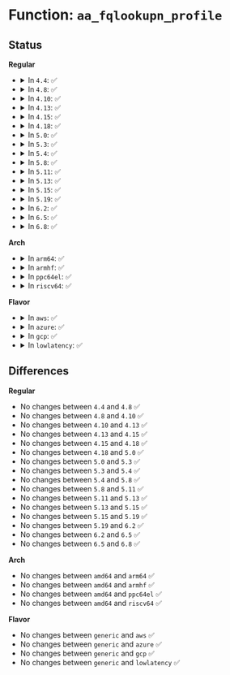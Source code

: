 # Function: <code>aa_fqlookupn_profile</code>

## Status
<b>Regular</b>
<ul>
<li>
<details>
<summary>In <code>4.4</code>: ✅</summary>

```c
struct aa_profile *aa_fqlookupn_profile(struct aa_label *base, const char *fqname, size_t n);
```

**Collision:** Unique Global

**Inline:** No

**Transformation:** False

**Instances:**

```
In security/apparmor/policy.c (ffffffff81380330)
Location: security/apparmor/policy.c:531
Inline: False
Direct callers:
  - security/apparmor/label.c:aa_label_parse
  - security/apparmor/label.c:aa_label_parse
```
**Symbols:**

```
ffffffff81380330-ffffffff8138070e: aa_fqlookupn_profile (STB_GLOBAL)
```
</details>
</li>
<li>
<details>
<summary>In <code>4.8</code>: ✅</summary>

```c
struct aa_profile *aa_fqlookupn_profile(struct aa_label *base, const char *fqname, size_t n);
```

**Collision:** Unique Global

**Inline:** No

**Transformation:** False

**Instances:**

```
In security/apparmor/policy.c (ffffffff813b9cf0)
Location: security/apparmor/policy.c:556
Inline: False
Direct callers:
  - security/apparmor/label.c:aa_label_parse
  - security/apparmor/label.c:aa_label_parse
```
**Symbols:**

```
ffffffff813b9cf0-ffffffff813ba0fb: aa_fqlookupn_profile (STB_GLOBAL)
```
</details>
</li>
<li>
<details>
<summary>In <code>4.10</code>: ✅</summary>

```c
struct aa_profile *aa_fqlookupn_profile(struct aa_label *base, const char *fqname, size_t n);
```

**Collision:** Unique Global

**Inline:** No

**Transformation:** False

**Instances:**

```
In security/apparmor/policy.c (ffffffff813d10b0)
Location: security/apparmor/policy.c:557
Inline: False
Direct callers:
  - security/apparmor/label.c:fqlookupn_profile
  - security/apparmor/label.c:fqlookupn_profile
```
**Symbols:**

```
ffffffff813d10b0-ffffffff813d14bb: aa_fqlookupn_profile (STB_GLOBAL)
```
</details>
</li>
<li>
<details>
<summary>In <code>4.13</code>: ✅</summary>

```c
struct aa_profile *aa_fqlookupn_profile(struct aa_label *base, const char *fqname, size_t n);
```

**Collision:** Unique Global

**Inline:** No

**Transformation:** False

**Instances:**

```
In security/apparmor/policy.c (ffffffff813e4030)
Location: security/apparmor/policy.c:454
Inline: False
Direct callers:
  - security/apparmor/label.c:fqlookupn_profile
  - security/apparmor/label.c:fqlookupn_profile
```
**Symbols:**

```
ffffffff813e4030-ffffffff813e420e: aa_fqlookupn_profile (STB_GLOBAL)
```
</details>
</li>
<li>
<details>
<summary>In <code>4.15</code>: ✅</summary>

```c
struct aa_profile *aa_fqlookupn_profile(struct aa_label *base, const char *fqname, size_t n);
```

**Collision:** Unique Global

**Inline:** No

**Transformation:** False

**Instances:**

```
In security/apparmor/policy.c (ffffffff8140aef0)
Location: security/apparmor/policy.c:454
Inline: False
Direct callers:
  - security/apparmor/label.c:fqlookupn_profile
  - security/apparmor/label.c:fqlookupn_profile
```
**Symbols:**

```
ffffffff8140aef0-ffffffff8140b146: aa_fqlookupn_profile (STB_GLOBAL)
```
</details>
</li>
<li>
<details>
<summary>In <code>4.18</code>: ✅</summary>

```c
struct aa_profile *aa_fqlookupn_profile(struct aa_label *base, const char *fqname, size_t n);
```

**Collision:** Unique Global

**Inline:** No

**Transformation:** False

**Instances:**

```
In security/apparmor/policy.c (ffffffff8143c7b0)
Location: security/apparmor/policy.c:459
Inline: False
Direct callers:
  - security/apparmor/label.c:fqlookupn_profile
  - security/apparmor/label.c:fqlookupn_profile
```
**Symbols:**

```
ffffffff8143c7b0-ffffffff8143ca25: aa_fqlookupn_profile (STB_GLOBAL)
```
</details>
</li>
<li>
<details>
<summary>In <code>5.0</code>: ✅</summary>

```c
struct aa_profile *aa_fqlookupn_profile(struct aa_label *base, const char *fqname, size_t n);
```

**Collision:** Unique Global

**Inline:** No

**Transformation:** False

**Instances:**

```
In security/apparmor/policy.c (ffffffff81459630)
Location: security/apparmor/policy.c:459
Inline: False
Direct callers:
  - security/apparmor/label.c:fqlookupn_profile
  - security/apparmor/label.c:fqlookupn_profile
```
**Symbols:**

```
ffffffff81459630-ffffffff81459888: aa_fqlookupn_profile (STB_GLOBAL)
```
</details>
</li>
<li>
<details>
<summary>In <code>5.3</code>: ✅</summary>

```c
struct aa_profile *aa_fqlookupn_profile(struct aa_label *base, const char *fqname, size_t n);
```

**Collision:** Unique Global

**Inline:** No

**Transformation:** False

**Instances:**

```
In security/apparmor/policy.c (ffffffff81486d30)
Location: security/apparmor/policy.c:454
Inline: False
Direct callers:
  - security/apparmor/label.c:fqlookupn_profile
  - security/apparmor/label.c:fqlookupn_profile
```
**Symbols:**

```
ffffffff81486d30-ffffffff81486f75: aa_fqlookupn_profile (STB_GLOBAL)
```
</details>
</li>
<li>
<details>
<summary>In <code>5.4</code>: ✅</summary>

```c
struct aa_profile *aa_fqlookupn_profile(struct aa_label *base, const char *fqname, size_t n);
```

**Collision:** Unique Global

**Inline:** No

**Transformation:** False

**Instances:**

```
In security/apparmor/policy.c (ffffffff814a0be0)
Location: security/apparmor/policy.c:454
Inline: False
Direct callers:
  - security/apparmor/label.c:fqlookupn_profile
  - security/apparmor/label.c:fqlookupn_profile
```
**Symbols:**

```
ffffffff814a0be0-ffffffff814a0e25: aa_fqlookupn_profile (STB_GLOBAL)
```
</details>
</li>
<li>
<details>
<summary>In <code>5.8</code>: ✅</summary>

```c
struct aa_profile *aa_fqlookupn_profile(struct aa_label *base, const char *fqname, size_t n);
```

**Collision:** Unique Global

**Inline:** No

**Transformation:** False

**Instances:**

```
In security/apparmor/policy.c (ffffffff814fac20)
Location: security/apparmor/policy.c:458
Inline: False
Direct callers:
  - security/apparmor/label.c:aa_label_strn_parse
  - security/apparmor/label.c:aa_label_strn_parse
  - security/apparmor/label.c:aa_label_strn_parse
  - security/apparmor/label.c:aa_label_strn_parse
```
**Symbols:**

```
ffffffff814fac20-ffffffff814fadb8: aa_fqlookupn_profile (STB_GLOBAL)
```
</details>
</li>
<li>
<details>
<summary>In <code>5.11</code>: ✅</summary>

```c
struct aa_profile *aa_fqlookupn_profile(struct aa_label *base, const char *fqname, size_t n);
```

**Collision:** Unique Global

**Inline:** No

**Transformation:** False

**Instances:**

```
In security/apparmor/policy.c (ffffffff81517b10)
Location: security/apparmor/policy.c:458
Inline: False
Direct callers:
  - security/apparmor/label.c:aa_label_strn_parse
  - security/apparmor/label.c:aa_label_strn_parse
  - security/apparmor/label.c:aa_label_strn_parse
  - security/apparmor/label.c:aa_label_strn_parse
```
**Symbols:**

```
ffffffff81517b10-ffffffff81517e27: aa_fqlookupn_profile (STB_GLOBAL)
```
</details>
</li>
<li>
<details>
<summary>In <code>5.13</code>: ✅</summary>

```c
struct aa_profile *aa_fqlookupn_profile(struct aa_label *base, const char *fqname, size_t n);
```

**Collision:** Unique Global

**Inline:** No

**Transformation:** False

**Instances:**

```
In security/apparmor/policy.c (ffffffff8151e3a0)
Location: security/apparmor/policy.c:458
Inline: False
Direct callers:
  - security/apparmor/label.c:aa_label_strn_parse
  - security/apparmor/label.c:aa_label_strn_parse
  - security/apparmor/label.c:aa_label_strn_parse
  - security/apparmor/label.c:aa_label_strn_parse
```
**Symbols:**

```
ffffffff8151e3a0-ffffffff8151e69c: aa_fqlookupn_profile (STB_GLOBAL)
```
</details>
</li>
<li>
<details>
<summary>In <code>5.15</code>: ✅</summary>

```c
struct aa_profile *aa_fqlookupn_profile(struct aa_label *base, const char *fqname, size_t n);
```

**Collision:** Unique Global

**Inline:** No

**Transformation:** False

**Instances:**

```
In security/apparmor/policy.c (ffffffff8157c4f0)
Location: security/apparmor/policy.c:458
Inline: False
Direct callers:
  - security/apparmor/label.c:aa_label_strn_parse
  - security/apparmor/label.c:aa_label_strn_parse
  - security/apparmor/label.c:aa_label_strn_parse
  - security/apparmor/label.c:aa_label_strn_parse
```
**Symbols:**

```
ffffffff8157c4f0-ffffffff8157c7ec: aa_fqlookupn_profile (STB_GLOBAL)
```
</details>
</li>
<li>
<details>
<summary>In <code>5.19</code>: ✅</summary>

```c
struct aa_profile *aa_fqlookupn_profile(struct aa_label *base, const char *fqname, size_t n);
```

**Collision:** Unique Global

**Inline:** No

**Transformation:** False

**Instances:**

```
In security/apparmor/policy.c (ffffffff8161ab30)
Location: security/apparmor/policy.c:501
Inline: False
Direct callers:
  - security/apparmor/label.c:aa_label_strn_parse
  - security/apparmor/label.c:aa_label_strn_parse
  - security/apparmor/label.c:aa_label_strn_parse
  - security/apparmor/label.c:aa_label_strn_parse
```
**Symbols:**

```
ffffffff8161ab30-ffffffff8161acf0: aa_fqlookupn_profile (STB_GLOBAL)
```
</details>
</li>
<li>
<details>
<summary>In <code>6.2</code>: ✅</summary>

```c
struct aa_profile *aa_fqlookupn_profile(struct aa_label *base, const char *fqname, size_t n);
```

**Collision:** Unique Global

**Inline:** No

**Transformation:** False

**Instances:**

```
In security/apparmor/policy.c (ffffffff816cdb60)
Location: security/apparmor/policy.c:558
Inline: False
Direct callers:
  - security/apparmor/label.c:aa_label_strn_parse
  - security/apparmor/label.c:aa_label_strn_parse
  - security/apparmor/label.c:aa_label_strn_parse
  - security/apparmor/label.c:aa_label_strn_parse
```
**Symbols:**

```
ffffffff816cdb60-ffffffff816cdd20: aa_fqlookupn_profile (STB_GLOBAL)
```
</details>
</li>
<li>
<details>
<summary>In <code>6.5</code>: ✅</summary>

```c
struct aa_profile *aa_fqlookupn_profile(struct aa_label *base, const char *fqname, size_t n);
```

**Collision:** Unique Global

**Inline:** No

**Transformation:** False

**Instances:**

```
In security/apparmor/policy.c (ffffffff817067c0)
Location: security/apparmor/policy.c:594
Inline: False
Direct callers:
  - security/apparmor/label.c:aa_label_strn_parse
  - security/apparmor/label.c:aa_label_strn_parse
  - security/apparmor/label.c:aa_label_strn_parse
  - security/apparmor/label.c:aa_label_strn_parse
```
**Symbols:**

```
ffffffff817067c0-ffffffff81706990: aa_fqlookupn_profile (STB_GLOBAL)
```
</details>
</li>
<li>
<details>
<summary>In <code>6.8</code>: ✅</summary>

```c
struct aa_profile *aa_fqlookupn_profile(struct aa_label *base, const char *fqname, size_t n);
```

**Collision:** Unique Global

**Inline:** No

**Transformation:** False

**Instances:**

```
In security/apparmor/policy.c (ffffffff81744240)
Location: security/apparmor/policy.c:621
Inline: False
Direct callers:
  - security/apparmor/label.c:aa_label_strn_parse
  - security/apparmor/label.c:aa_label_strn_parse
  - security/apparmor/label.c:aa_label_strn_parse
  - security/apparmor/label.c:aa_label_strn_parse
```
**Symbols:**

```
ffffffff81744240-ffffffff81744410: aa_fqlookupn_profile (STB_GLOBAL)
```
</details>
</li>
</ul>
<b>Arch</b>
<ul>
<li>
<details>
<summary>In <code>arm64</code>: ✅</summary>

```c
struct aa_profile *aa_fqlookupn_profile(struct aa_label *base, const char *fqname, size_t n);
```

**Collision:** Unique Global

**Inline:** No

**Transformation:** False

**Instances:**

```
In security/apparmor/policy.c (ffff800010596930)
Location: security/apparmor/policy.c:454
Inline: False
Direct callers:
  - security/apparmor/label.c:fqlookupn_profile
  - security/apparmor/label.c:fqlookupn_profile
```
**Symbols:**

```
ffff800010596930-ffff800010596b2c: aa_fqlookupn_profile (STB_GLOBAL)
```
</details>
</li>
<li>
<details>
<summary>In <code>armhf</code>: ✅</summary>

```c
struct aa_profile *aa_fqlookupn_profile(struct aa_label *base, const char *fqname, size_t n);
```

**Collision:** Unique Global

**Inline:** No

**Transformation:** False

**Instances:**

```
In security/apparmor/policy.c (c07479e0)
Location: security/apparmor/policy.c:454
Inline: False
Direct callers:
  - security/apparmor/label.c:fqlookupn_profile
  - security/apparmor/label.c:fqlookupn_profile
```
**Symbols:**

```
c07479e0-c0747bec: aa_fqlookupn_profile (STB_GLOBAL)
```
</details>
</li>
<li>
<details>
<summary>In <code>ppc64el</code>: ✅</summary>

```c
struct aa_profile *aa_fqlookupn_profile(struct aa_label *base, const char *fqname, size_t n);
```

**Collision:** Unique Global

**Inline:** No

**Transformation:** False

**Instances:**

```
In security/apparmor/policy.c (c00000000070c810)
Location: security/apparmor/policy.c:454
Inline: False
Direct callers:
  - security/apparmor/label.c:fqlookupn_profile
  - security/apparmor/label.c:fqlookupn_profile
```
**Symbols:**

```
c00000000070c810-c00000000070cafc: aa_fqlookupn_profile (STB_GLOBAL)
```
</details>
</li>
<li>
<details>
<summary>In <code>riscv64</code>: ✅</summary>

```c
struct aa_profile *aa_fqlookupn_profile(struct aa_label *base, const char *fqname, size_t n);
```

**Collision:** Unique Global

**Inline:** No

**Transformation:** False

**Instances:**

```
In security/apparmor/policy.c (ffffffe0003e36dc)
Location: security/apparmor/policy.c:454
Inline: False
Direct callers:
  - security/apparmor/label.c:fqlookupn_profile
  - security/apparmor/label.c:fqlookupn_profile
```
**Symbols:**

```
ffffffe0003e36dc-ffffffe0003e3876: aa_fqlookupn_profile (STB_GLOBAL)
```
</details>
</li>
</ul>
<b>Flavor</b>
<ul>
<li>
<details>
<summary>In <code>aws</code>: ✅</summary>

```c
struct aa_profile *aa_fqlookupn_profile(struct aa_label *base, const char *fqname, size_t n);
```

**Collision:** Unique Global

**Inline:** No

**Transformation:** False

**Instances:**

```
In security/apparmor/policy.c (ffffffff814991c0)
Location: security/apparmor/policy.c:454
Inline: False
Direct callers:
  - security/apparmor/label.c:fqlookupn_profile
  - security/apparmor/label.c:fqlookupn_profile
```
**Symbols:**

```
ffffffff814991c0-ffffffff81499405: aa_fqlookupn_profile (STB_GLOBAL)
```
</details>
</li>
<li>
<details>
<summary>In <code>azure</code>: ✅</summary>

```c
struct aa_profile *aa_fqlookupn_profile(struct aa_label *base, const char *fqname, size_t n);
```

**Collision:** Unique Global

**Inline:** No

**Transformation:** False

**Instances:**

```
In security/apparmor/policy.c (ffffffff81489be0)
Location: security/apparmor/policy.c:454
Inline: False
Direct callers:
  - security/apparmor/label.c:fqlookupn_profile
  - security/apparmor/label.c:fqlookupn_profile
```
**Symbols:**

```
ffffffff81489be0-ffffffff81489e25: aa_fqlookupn_profile (STB_GLOBAL)
```
</details>
</li>
<li>
<details>
<summary>In <code>gcp</code>: ✅</summary>

```c
struct aa_profile *aa_fqlookupn_profile(struct aa_label *base, const char *fqname, size_t n);
```

**Collision:** Unique Global

**Inline:** No

**Transformation:** False

**Instances:**

```
In security/apparmor/policy.c (ffffffff81495260)
Location: security/apparmor/policy.c:454
Inline: False
Direct callers:
  - security/apparmor/label.c:fqlookupn_profile
  - security/apparmor/label.c:fqlookupn_profile
```
**Symbols:**

```
ffffffff81495260-ffffffff814954a5: aa_fqlookupn_profile (STB_GLOBAL)
```
</details>
</li>
<li>
<details>
<summary>In <code>lowlatency</code>: ✅</summary>

```c
struct aa_profile *aa_fqlookupn_profile(struct aa_label *base, const char *fqname, size_t n);
```

**Collision:** Unique Global

**Inline:** No

**Transformation:** False

**Instances:**

```
In security/apparmor/policy.c (ffffffff814ad2d0)
Location: security/apparmor/policy.c:454
Inline: False
Direct callers:
  - security/apparmor/label.c:fqlookupn_profile
  - security/apparmor/label.c:fqlookupn_profile
```
**Symbols:**

```
ffffffff814ad2d0-ffffffff814ad501: aa_fqlookupn_profile (STB_GLOBAL)
```
</details>
</li>
</ul>

## Differences
<b>Regular</b>
<ul>
<li>
No changes between <code>4.4</code> and <code>4.8</code> ✅
</li>
<li>
No changes between <code>4.8</code> and <code>4.10</code> ✅
</li>
<li>
No changes between <code>4.10</code> and <code>4.13</code> ✅
</li>
<li>
No changes between <code>4.13</code> and <code>4.15</code> ✅
</li>
<li>
No changes between <code>4.15</code> and <code>4.18</code> ✅
</li>
<li>
No changes between <code>4.18</code> and <code>5.0</code> ✅
</li>
<li>
No changes between <code>5.0</code> and <code>5.3</code> ✅
</li>
<li>
No changes between <code>5.3</code> and <code>5.4</code> ✅
</li>
<li>
No changes between <code>5.4</code> and <code>5.8</code> ✅
</li>
<li>
No changes between <code>5.8</code> and <code>5.11</code> ✅
</li>
<li>
No changes between <code>5.11</code> and <code>5.13</code> ✅
</li>
<li>
No changes between <code>5.13</code> and <code>5.15</code> ✅
</li>
<li>
No changes between <code>5.15</code> and <code>5.19</code> ✅
</li>
<li>
No changes between <code>5.19</code> and <code>6.2</code> ✅
</li>
<li>
No changes between <code>6.2</code> and <code>6.5</code> ✅
</li>
<li>
No changes between <code>6.5</code> and <code>6.8</code> ✅
</li>
</ul>
<b>Arch</b>
<ul>
<li>
No changes between <code>amd64</code> and <code>arm64</code> ✅
</li>
<li>
No changes between <code>amd64</code> and <code>armhf</code> ✅
</li>
<li>
No changes between <code>amd64</code> and <code>ppc64el</code> ✅
</li>
<li>
No changes between <code>amd64</code> and <code>riscv64</code> ✅
</li>
</ul>
<b>Flavor</b>
<ul>
<li>
No changes between <code>generic</code> and <code>aws</code> ✅
</li>
<li>
No changes between <code>generic</code> and <code>azure</code> ✅
</li>
<li>
No changes between <code>generic</code> and <code>gcp</code> ✅
</li>
<li>
No changes between <code>generic</code> and <code>lowlatency</code> ✅
</li>
</ul>
